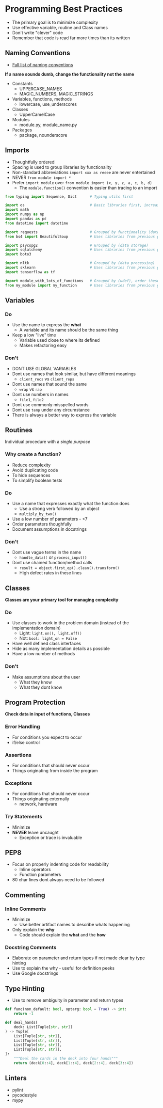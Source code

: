 # Programming Best Practices

* The primary goal is to minimize complexity
* Use effective variable, routine and Class names
* Don't write "clever" code
* Remember that code is read far more times than its written

## Naming Conventions

* [Full list of naming conventions](./NAMING_CONVENTIONS.md)

**If a name sounds dumb, change the functionality not the name**

* Constants
  * UPPERCASE_NAMES
  * MAGIC_NUMBERS, MAGIC_STRINGS
* Variables, functions, methods
  * lowercase, use_underscores
* Classes
  * UpperCamelCase
* Modules
  * module.py, module_name.py
* Packages
  * package, nounderscore

## Imports

* Thoughtfully ordered
* Spacing is used to group libraries by functionality
* Non-standard abbreviations `import xxx as reeee` are never entertained
* NEVER `from module import *`
* Prefer `import module` over `from module import (x, y, z, a, c, b, d)`
  * The `module.function()` convention is easier than tracing to an import

```python
from typing import Sequence, Dict      # Typing utils first

import os                              # Basic libraries first, increasing in complexity
import math
import numpy as np
import pandas as pd
from datetime import datetime

import requests                        # Grouped by functionality (data collection)
from bs4 import BeautifulSoup          # Uses libraries from previous group

import psycopg2                        # Grouped by (data storage)
import sqlalchemy                      # Uses libraries from previous group
import boto3

import nltk                            # Grouped by (data processing)
import sklearn                         # Uses libraries from previous group
import tensorflow as tf

import module_with_lots_of_functions   # Grouped by (udef), order these by functionality + complexity as well
from my_module import my_function      # Uses libraries from previous group
```

## Variables

### Do

* Use the name to express the **what**
  * A variable and its name should be the same thing
* Keep a low "live" time
  * Variable used close to where its defined
  * Makes refactoring easy

### Don't

* DONT USE GLOBAL VARIABLES
* Dont use names that look similar, but have different meanings
  * `client_recs` vs `client_reps`
* Dont use names that sound the same
  * `wrap` vs `rap`
* Dont use numbers in names
  * `file1`, `file2`
* Dont use commonly misspelled words
* Dont use `temp` under any circumstance
 * There is always a better way to express the variable

## Routines

Individual procedure with a *single purpose*

### Why create a function?

* Reduce complexity
* Avoid duplicating code
* To hide sequences
* To simplify boolean tests

### Do

* Use a name that expresses exactly what the function does
  * Use a strong verb followed by an object
  * `multiply_by_two()`
* Use a low number of parameters - <7
* Order parameters thoughfully
* Document assumptions in docstrings

### Don't

* Dont use vague terms in the name
  * `handle_data()` or `process_input()`
* Dont use chained function/method calls
  * `result = object.first_op().clean().transform()`
  * High defect rates in these lines

## Classes

**Classes are your primary tool for managing complexity**

### Do

* Use classes to work in the problem domain (instead of the implementation domain)
  * Light: `light.on(), light.off()`
  * Not: `bool: light_on = False`
* Have well defined class interfaces
* Hide as many implementation details as possible
* Have a low number of methods

### Don't

* Make assumptions about the user
  * What they know
  * What they dont know

## Program Protection

**Check data in input of functions, Classes**

### Error Handling

* For conditions you expect to occur
* if/else control

### Assertions

* For conditions that should never occur
* Things originating from inside the program

### Exceptions

* For conditions that should never occur
* Things originating externally
  * network, hardware

### Try Statements

* Minimize
* **NEVER** leave uncaught
  * Exception or trace is invaluable

## PEP8

* Focus on properly indenting code for readability
  * Inline operators
  * Function parameters
* 80 char lines dont always need to be followed

## Commenting

### Inline Comments

* Minimize
  * Use better artifact names to describe whats happening
* Only explain the **why**
  * Code should explain the **what** and the **how**

### Docstring Comments

* Elaborate on parameter and return types if not made clear by type hinting
* Use to explain the why - useful for definition peeks
* Use Google docstrings

## Type Hinting

* Use to remove ambiguity in parameter and return types

```python
def func(non_default: bool, optarg: bool = True) -> int:
    return -1

def deal_hands(
    deck: List[Tuple[str, str]]
) -> Tuple[
    List[Tuple[str, str]],
    List[Tuple[str, str]],
    List[Tuple[str, str]],
    List[Tuple[str, str]],
]:
    """Deal the cards in the deck into four hands"""
    return (deck[0::4], deck[1::4], deck[2::4], deck[3::4])
```

## Linters

* pylint
* pycodestyle
* mypy
